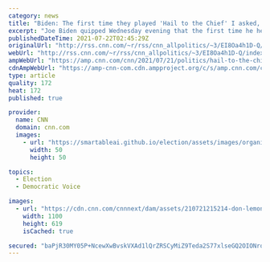 ```yaml
---
category: news
title: "Biden: The first time they played 'Hail to the Chief' I asked, 'Where is he?'"
excerpt: "Joe Biden quipped Wednesday evening that the first time he heard \"Hail to the Chief\" as President he asked, \"Where is he?\"\n    \n"
publishedDateTime: 2021-07-22T02:45:29Z
originalUrl: "http://rss.cnn.com/~r/rss/cnn_allpolitics/~3/EI8Oa4h1D-Q/index.html"
webUrl: "http://rss.cnn.com/~r/rss/cnn_allpolitics/~3/EI8Oa4h1D-Q/index.html"
ampWebUrl: "https://amp.cnn.com/cnn/2021/07/21/politics/hail-to-the-chief-biden-cnn-townhall/index.html"
cdnAmpWebUrl: "https://amp-cnn-com.cdn.ampproject.org/c/s/amp.cnn.com/cnn/2021/07/21/politics/hail-to-the-chief-biden-cnn-townhall/index.html"
type: article
quality: 172
heat: 172
published: true

provider:
  name: CNN
  domain: cnn.com
  images:
    - url: "https://smartableai.github.io/election/assets/images/organizations/cnn.com-50x50.jpg"
      width: 50
      height: 50

topics:
  - Election
  - Democratic Voice

images:
  - url: "https://cdn.cnn.com/cnnnext/dam/assets/210721215214-don-lemon-joe-biden-vpx-screengrab-town-hall-super-tease.jpg"
    width: 1100
    height: 619
    isCached: true

secured: "baPjR30MY05P+NcewXwBvskVXAd1lQrZRSCyMiZ9Teda2S77xlseGQ2OIONrodu67HYRvIu1AXHw8BsoJFpSwS7JATy8xc/EtZOJYySSK+9uQ2czpJvQCrZLyxPkAdB/zRffA3YJRTu4uFEGnjmEjm5UlBfirdox5pmOAnfaUZRwRVCxLzdF5CrpolbZ00dF+vOaZ6d4uatA6Rqev1pSxa4Q0Jy/Upnp/eKdUAOuUKhLJtrhKgrC865WDRhh6pGTwDjGete0jGK3EUw7Kcwuksl1EPoMfb6BG4TPLf83o4tYgKf66o96dUPDDfdGzuhrCdiuX+YS0X/4m+Pj4b2BJ4bhHygqlOk6v9wiS0iZR6g=;rRmnDQtTOI1mbMGRHSQrRg=="
---
```


